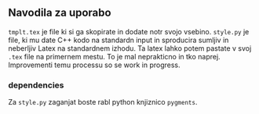 ## Navodila za uporabo

`tmplt.tex` je file ki si ga skopirate in dodate notr svojo vsebino. `style.py`
je file, ki mu date C++ kodo na standardn input in sproducira sumljiv in
neberljiv Latex na standardnem izhodu. Ta latex lahko potem pastate v svoj
`.tex` file na primernem mestu. To je mal neprakticno in tko naprej.
Improvementi temu processu so se work in progress.

### dependencies
Za `style.py` zaganjat boste rabl python knjiznico `pygments`.
